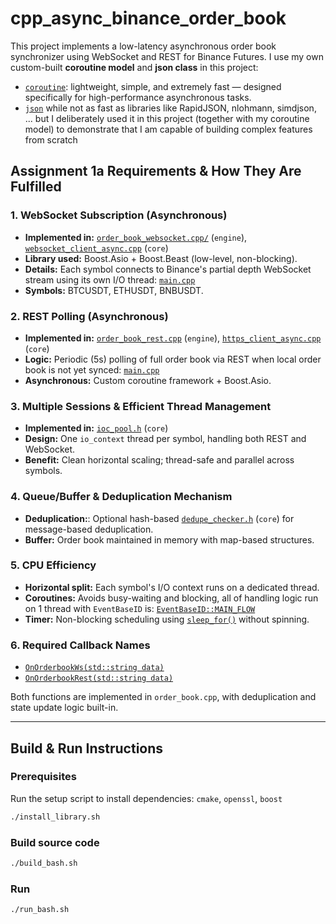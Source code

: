 # cpp_async_binance_order_book

This project implements a low-latency asynchronous order book synchronizer using WebSocket and REST for Binance Futures.
I use my own custom-built **coroutine model** and **json class** in this project:
- [`coroutine`](core/coroutine): lightweight, simple, and extremely fast — designed specifically for high-performance asynchronous tasks.
- [`json`](core/json) while not as fast as libraries like RapidJSON, nlohmann, simdjson, ... but I deliberately used it in this project (together with my coroutine model) to demonstrate that I am capable of building complex features from scratch

## Assignment 1a Requirements & How They Are Fulfilled

### 1. WebSocket Subscription (Asynchronous)
- **Implemented in:** [`order_book_websocket.cpp/`](engine/order_book/order_book_websocket/order_book_websocket.cpp) (`engine`), [`websocket_client_async.cpp`](core/websocket/websocket_client_async.cpp) (`core`)
- **Library used:** Boost.Asio + Boost.Beast (low-level, non-blocking).
- **Details:** Each symbol connects to Binance's partial depth WebSocket stream using its own I/O thread: [`main.cpp`](https://github.com/huutam1991/cpp_async_binance_order_book/blob/d9962cb1f6ea812caceb66eb965536f23835f3eb/engine/main.cpp#L19-L41)
- **Symbols:** BTCUSDT, ETHUSDT, BNBUSDT.

### 2. REST Polling (Asynchronous)
- **Implemented in:** [`order_book_rest.cpp`](engine/order_book/order_book_rest/order_book_rest.cpp) (`engine`), [`https_client_async.cpp`](core/https_client/https_client_async.cpp) (`core`)
- **Logic:** Periodic (5s) polling of full order book via REST when local order book is not yet synced: [`main.cpp`](https://github.com/huutam1991/cpp_async_binance_order_book/blob/d9962cb1f6ea812caceb66eb965536f23835f3eb/engine/main.cpp#L43-L55)
- **Asynchronous:** Custom coroutine framework + Boost.Asio.

### 3. Multiple Sessions & Efficient Thread Management
- **Implemented in:** [`ioc_pool.h`](core/ioc_pool.h) (`core`)
- **Design:** One `io_context` thread per symbol, handling both REST and WebSocket.
- **Benefit:** Clean horizontal scaling; thread-safe and parallel across symbols.

### 4. Queue/Buffer & Deduplication Mechanism
- **Deduplication:**: Optional hash-based [`dedupe_checker.h`](core/dedupe_checker.h) (`core`) for message-based deduplication.
- **Buffer:** Order book maintained in memory with map-based structures.

### 5. CPU Efficiency
- **Horizontal split:** Each symbol's I/O context runs on a dedicated thread.
- **Coroutines:** Avoids busy-waiting and blocking, all of handling logic run on 1 thread with `EventBaseID` is: [`EventBaseID::MAIN_FLOW`](https://github.com/huutam1991/cpp_async_binance_order_book/blob/d9962cb1f6ea812caceb66eb965536f23835f3eb/engine/main.cpp#L64)
- **Timer:** Non-blocking scheduling using [`sleep_for()`](https://github.com/huutam1991/cpp_async_binance_order_book/blob/d9962cb1f6ea812caceb66eb965536f23835f3eb/engine/main.cpp#L54) without spinning. 

### 6. Required Callback Names
- [`OnOrderbookWs(std::string data)`](https://github.com/huutam1991/cpp_async_binance_order_book/blob/d9962cb1f6ea812caceb66eb965536f23835f3eb/engine/order_book/order_book.cpp#L33) 
- [`OnOrderbookRest(std::string data)`](https://github.com/huutam1991/cpp_async_binance_order_book/blob/d9962cb1f6ea812caceb66eb965536f23835f3eb/engine/order_book/order_book.cpp#L116) 

Both functions are implemented in `order_book.cpp`, with deduplication and state update logic built-in.

---

## Build & Run Instructions

### Prerequisites
Run the setup script to install dependencies: `cmake`, `openssl`, `boost`

```bash
./install_library.sh
```

### Build source code

```bash
./build_bash.sh
```

### Run 

```bash
./run_bash.sh
```
